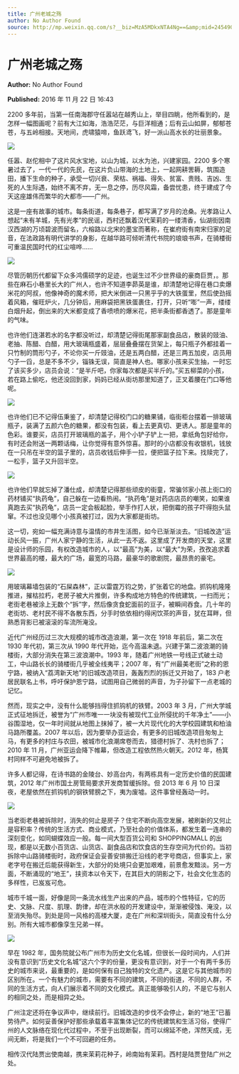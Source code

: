 ```yaml
---
title: 广州老城之殇
author: No Author Found
source: http://mp.weixin.qq.com/s?__biz=MzA5MDkxNTA4Ng==&amp;mid=2454904714&amp;idx=1&amp;sn=bca11dfaa2241684ecd9e2370dfd4649&amp;chksm=87a217ebb0d59efd0e8383ceea7b15b720d8cc03b8803003148a0691349655eb4d47646345d5#rd
---
```


# 广州老城之殇

**Author:** No Author Found

**Published:** 2016 年 11 月 22 日 16:43

2200 多年前，当第一任南海郡守任嚣站在越秀山上，举目四眺，他所看到的，是怎样一幅图画呢？前有大江如海，浩浩茫茫，与巨洋相通；后有云山如屏，郁郁苍苍，与五岭相接。天地间，虎啸猿啼，鱼跃鸢飞，好一派山高水长的壮丽景象。

![](http://mmbiz.qpic.cn/mmbiz_jpg/PJWG74pLsMbZzDNbJFibeRoucaJ3Qg957njic0tJjfP3ibibUflba5JVlccGTWxU6thdpXyBCoyeL9kdQkhCRicq3Xw/0?wx_fmt=jpeg)

任嚣、赵佗相中了这片风水宝地，以山为城，以水为池，兴建家园。2200 多个寒暑过去了，一代一代的先民，在这片负山带海的土地上，一起网耕罟耨，筑围造田，播下生命的种子，承受一切兴衰、荣枯、祸福、得失、贫富、贵贱、吉凶、生死的人生际遇，始终不离不弃，无一息之停，历尽风霜，备尝忧患，终于建成了今天这座雄伟而繁华的大都市——广州。

这是一座有故事的城市。每条街道，每条巷子，都写满了岁月的沧桑。光孝路让人想起“未有羊城，先有光孝”的民谣，西村还飘着汉代茉莉的一缕清香，仙湖街因南汉西湖的万顷碧波而留名，六榕路以北宋的墨宝而著称，在崔府街有南宋归家的足音，在法政路有明代讲学的身影，在越华路可倾听清代书院的琅琅书声，在骑楼街可重温民国时代的红尘喧哗……

![](http://mmbiz.qpic.cn/mmbiz_jpg/PJWG74pLsMbZzDNbJFibeRoucaJ3Qg9571yE3EXBIWBChU5TZhiaNpZHmG7wick0IrvRUY0qrzfLa28aZGic8x5GbA/0?wx_fmt=jpeg)

尽管历朝历代都留下众多鸿儒硕学的足迹，也诞生过不少世界级的豪商巨贾，。那些在麻石小巷里长大的广州人，也许不知道李昴英是谁，却清楚地记得在巷口卖爆米花的阿叔，他像神奇的魔术师，把大米倒进一只黑乎乎的大铁蛋里，然后使劲摇着风箱，催旺炉火，几分钟后，用麻袋把黑铁蛋裹住，打开，只听“嘭”一声，缕缕白烟升起，倒出来的大米都变成了香喷喷的爆米花，把半条街都香透了。那是童年的气味。

也许他们连湛若水的名字都没听过，却清楚记得街尾那家副食品店，散装的豉油、老抽、陈醋、白醋，用大玻璃瓶盛着，层层叠叠摆在货架上，每只瓶子外都挂着一只竹制的筒形勺子，不论你买一斤豉油，还是五两白醋，还是三两五加皮，店员用勺子一舀，总是不多不少，锱铢无误，简直是神人也。哪家小孩来买生抽，一时忘了该买多少，店员会说：“是半斤吧，你家每次都是买半斤的。”买五柳菜的小孩，若在路上偷吃，他还没回到家，妈妈已经从街坊那里知道了，正叉着腰在门口等他呢。

![](http://mmbiz.qpic.cn/mmbiz_jpg/PJWG74pLsMbZzDNbJFibeRoucaJ3Qg957L26kzxTvTJ2sQdib9QwgC7ZvicXu6gLwUiaHM1Coicricz0DpjAtV2GEPrQ/0?wx_fmt=jpeg)

也许他们已不记得伍秉鉴了，却清楚记得校门口的糖果铺，临街柜台摆着一排玻璃瓶子，装满了五颜六色的糖果，都没有包装，看上去更真切、更诱人。那是童年的色彩。谁要买，店员打开玻璃瓶的盖子，用个小铲子铲上一把，拿纸角包好给你，有时还会附送一两颗话梅，让你觉得有意外惊喜。那时的小店都没有收银机，钱放在一只吊在半空的篮子里的，店员收钱后伸手一拉，便把篮子拉下来。找赎完了，一松手，篮子又升回半空。

![](http://mmbiz.qpic.cn/mmbiz_jpg/PJWG74pLsMbZzDNbJFibeRoucaJ3Qg957g4dWWekMicQn2Umb6028zp85lU6ZK2H2syBVSQ2ibExbo67VNOcC9PKw/0?wx_fmt=jpeg)

也许他们早就忘掉了潘仕成，却清楚记得那些顽皮的街童，常骗邻家小孩上街口的药材铺买“执药龟”，自己躲在一边看热闹。“执药龟”是对药店店员的嘲笑，如果谁真跑去买“执药龟”，店员一定会板起脸，举手作打人状，把倒霉的孩子吓得抱头鼠窜。不过也没见哪个小孩真被打过，因为大家都是街坊。

这一切，宛如一幅充满诗意与温情的市井生活图，如今已渐渐淡去。“旧城改造”运动长风一振，广州人家宁静的生活，从此一去不返。这里成了开发商的天堂，这里是设计师的乐园，有权改造城市的人，以“最高”为美，以“最大”为荣，孜孜追求着世界最高的楼，最大的广场，最宽的马路，最豪华的歌剧院，最昂贵的豪宅。

![](http://mmbiz.qpic.cn/mmbiz_jpg/PJWG74pLsMbZzDNbJFibeRoucaJ3Qg957FFeIObzhNR9LMBQnRtnrWN018BmMGzI7K3djyPk4pq6IRtZmAagv1A/0?wx_fmt=jpeg)

用玻璃幕墙包装的“石屎森林”，正以雷霆万钧之势，扩张着它的地盘。抓钩机隆隆推进，摧枯拉朽，老房子被大片推倒，许多构成地方特色的传统建筑，一扫而光；老街老巷被涂上无数个“拆”字，然后像贪食蛇面前的豆子，被瞬间吞食。几十年的老街坊、老村民不得不各散东西，分手时依依相约得闲饮茶的声音，犹在耳畔，但熟悉背影已被滚滚的车流所淹没。

近代广州经历过三次大规模的城市改造浪潮，第一次在 1918 年前后，第二次在 1930 年代初，第三次从 1990 年代开始，迄今高温未退。兴建于第二波浪潮的骑楼街，大部分消失在第三波浪潮中。1993 年，随着广州地铁一号线正式破土动工，中山路长长的骑楼街几乎被全线夷平；2007 年，有“广州最美老街”之称的恩宁路，被纳入“荔湾新天地”的旧城改造项目，轰轰烈烈的拆迁又开始了，183 户老居民联名上书，呼吁保护恩宁路，试图用自己微弱的声音，为子孙留下一点老城的记忆。

然而，现实之中，没有什么能够挡得住抓钩机的铁臂。2003 年 3 月，广州大学城正式征地拆迁，被誉为“广州市唯一一块没有被现代工业所侵扰的千年净土”——小谷围湿地，仅一年时间就从地图上抹掉了，被一大片现代化的大学校园建筑和柏油马路所覆盖。2007 年以后，因为要举办亚运会，有更多的旧城改造项目匆匆上马，有更多的村庄与农田，被城市化浪潮席卷而去，猎德村拆了、冼村也拆了；2010 年 11 月，广州亚运会降下帷幕，但改造工程依然热火朝天。2012 年，杨箕村同样不可避免地被拆了。

许多人都记得，在诗书路的金陵台、妙高台内，有两栋具有一定历史价值的民国建筑，2012 年广州市国土房管局要求开发商暂缓拆除。但 2013 年 6 月 10 日深夜，老屋依然在抓钩机的钢铁臂膀之下，夷为废墟。这件事曾经轰动一时。

![](http://mmbiz.qpic.cn/mmbiz_jpg/PJWG74pLsMbZzDNbJFibeRoucaJ3Qg957feCfLFvATXba5PTKYxM7o0HvwBxXFFmEFtPBvEfcjsz5k6yER46A3A/0?wx_fmt=jpeg)

当老街老巷被拆除时，消失的何止是房子？住宅不断向高空发展，被刷新的又何止是容积率？传统的生活方式、商业模式，乃至社会的价值体系，都发生着一连串的深刻变化，如同蝴蝶效应一般。每一间大型百货公司和 SHOPPINGMALL 的出现，都是以无数小百货店、山货店、副食品店和饮食店的生存空间为代价的。当初拆除中山路骑楼街时，政府保证会妥善安排搬迁沿线的老字号商店，但事实上，家老字号在搬迁后能获得新生，大部分的处境只会更加艰难，前景愈发黯淡。另一方面，不断涌现的“地王”，挟资本以令天下，在其巨大的阴影之下，社会文化生态的多样性，已岌岌可危。

城市千城一面，好像是同一条流水线生产出来的产品，城市的个性特征，它的历史、文脉、尺度、肌理、韵律，却在洪水般的开发建设中，渐渐被侵蚀、淹没，以至消失殆尽。到处是同一风格的高楼大厦，走在广州和深圳街头，简直没有什么分别。所有大城市都像孪生兄弟一样。

![](http://mmbiz.qpic.cn/mmbiz_png/PJWG74pLsMbZzDNbJFibeRoucaJ3Qg9570Mm6YqY0fnbWgGQM4JhBvKicPQejKKRhXkiaRLu63eFKxnG1LR4LbeDA/0?wx_fmt=png)

早在 1982 年，国务院就公布广州市为历史文化名城，但很长一段时间内，人们并没有意识到“历史文化名城”这六个字的份量，更没有意识到，对于一个有两千多历史的城市来说，最重要的，是如何保有自己独特的文化遗产。这是它与其他城市的区别所在。一个有魅力的城市，需要有不同的建筑，不同的街道，不同的人群，不同的生活方式，向人们展示着不同的文化模式。真正能够吸引人的，不是它与别人的相同之处，而是相异之处。

广州注定还将在争议声中，继续前行。旧城改造的步伐不会停止，新的“地王”已蓄势待产。如何妥善保护好那些承载着丰富集体记忆的传统建筑和生活习俗，使得广州的人文脉络在现化代过程中，不至于出现断裂，而可以绵延不绝，浑然天成，无间无断，将是我们一个不可回避的任务。

相传汉代陆贾出使南越，携来茉莉花种子，岭南始有茉莉。西村是陆贾登陆广州之处。
